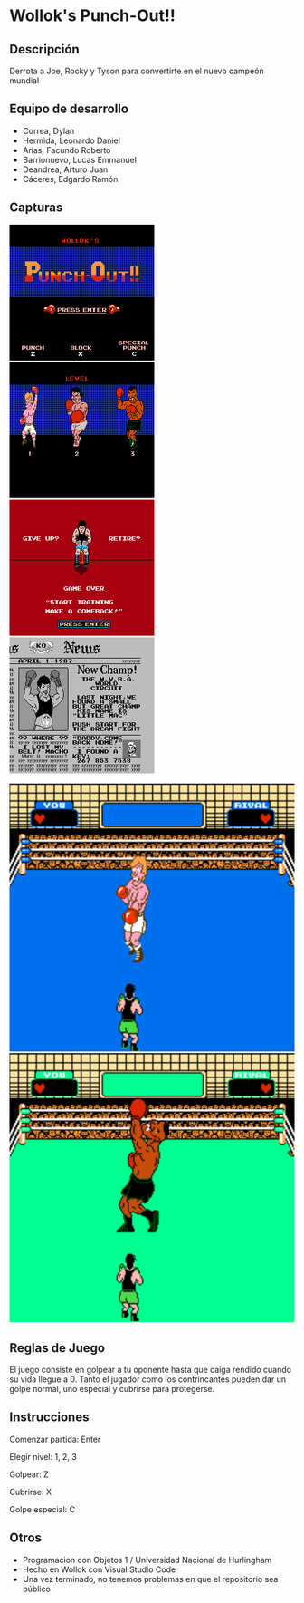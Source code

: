 # Wollok's Punch-Out!!
## Descripción
Derrota a Joe, Rocky y Tyson para convertirte en el nuevo campeón mundial

## Equipo de desarrollo

- Correa, Dylan
- Hermida, Leonardo Daniel
- Arias, Facundo Roberto
- Barrionuevo, Lucas Emmanuel
- Deandrea, Arturo Juan
- Cáceres, Edgardo Ramón

## Capturas
![Captura del menú principal](/assets/imagenMenu.png)
![Captura del menú de selección de niveles](/assets/imagenMenuDificultad.png)
![Captura de la pantalla de derrota](/assets/imagenPantallaDerrota.png)
![Captura de la pantalla de victoria](/assets/imagenPantallaVictoria.png)

![Captura de una pelea con el primer rival](/assets/Captura1.png)
![Captura de una pelea con el último rival](/assets/Captura2.png)


## Reglas de Juego
El juego consiste en golpear a tu oponente hasta que caiga rendido cuando su vida llegue a 0. Tanto el jugador como los contrincantes pueden dar un golpe normal, uno especial y cubrirse para protegerse.

## Instrucciones 
Comenzar partida: Enter

Elegir nivel: 1, 2, 3

Golpear: Z

Cubrirse: X

Golpe especial: C

## Otros

- Programacion con Objetos 1 / Universidad Nacional de Hurlingham
- Hecho en Wollok con Visual Studio Code
- Una vez terminado, no tenemos problemas en que el repositorio sea público 
